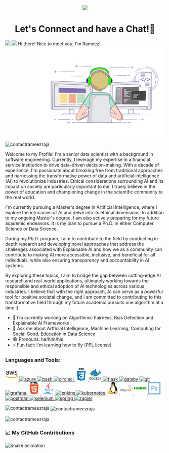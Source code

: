 <p align="center">
  <img src="https://capsule-render.vercel.app/api?type=waving&color=gradient&text=Hello!&height=100&section=header"/>
</p>

<h1 align="center">
  Let's Connect and have a Chat!💬
</h1>
<a href="https://www.linkedin.com/in/rameezrajaucl/">
  <img height="50" src="https://user-images.githubusercontent.com/46517096/166973395-19676cd8-f8ec-4abf-83ff-da8243505b82.png"/>
</a><img src="https://media.giphy.com/media/hvRJCLFzcasrR4ia7z/giphy.gif" width="25"> </samp>Hi there! Nice to meet you, I'm Rameez!
<img align="right" alt="Coding" width="400" src="https://raw.githubusercontent.com/devSouvik/devSouvik/master/gif3.gif"><p align="left"> <img src="https://komarev.com/ghpvc/?username=contactrameezraja&label=Profile%20views&color=0e75b6&style=flat" alt="contactrameezraja" /> </p>

Welcome to my Profile! I'm a senior data scientist with a background in software engineering. Currently, I leverage my expertise in a financial service institution to drive data-driven decision-making. With a decade of experience, I'm passionate about breaking free from traditional approaches and harnessing the transformative power of data and artificial intelligence (AI) to revolutionize industries. Ethical considerations surrounding AI and its impact on society are particularly important to me. I truely believe in the power of education and championing change in the scientific community to the real world. 

I'm currently pursuing a Master's degree in Artificial Intelligence, where I explore the intricacies of AI and delve into its ethical dimensions. In addition to my ongoing Master's degree, I am also actively preparing for my future academic endeavors. It is my plan to pursue a Ph.D. in either Computer Science or Data Science.

During my Ph.D. program, I aim to contribute to the field by conducting in-depth research and developing novel approaches that address the challenges associated with Explainable AI and how we as a community can contribute to making AI more accessible, inclusive, and beneficial for all individuals, while also ensuring transparency and accountability in AI systems. 

By exploring these topics, I aim to bridge the gap between cutting-edge AI research and real-world applications, ultimately working towards the responsible and ethical adoption of AI technologies across various industries. I believe that with the right approach, AI can serve as a powerful tool for positive societal change, and I am committed to contributing to this transformative field through my future academic pursuits one algorithm at a time :) 

- 🔭 I’m currently working on Algorthimic Fairness, Bias Detection and Explainable AI Frameworks
- 💬 Ask me about Artficial Intelligence, Machine Learning, Computing for Social Good, Education in Data Science
- 😄 Pronouns: he/him/his
- ⚡ Fun fact: I'm learning how to fly (PPL license)

<h3 align="left">Languages and Tools:</h3>
<p align="left"> <a href="https://aws.amazon.com" target="_blank" rel="noreferrer"> <img src="https://raw.githubusercontent.com/devicons/devicon/master/icons/amazonwebservices/amazonwebservices-original-wordmark.svg" alt="aws" width="40" height="40"/> </a> <a href="https://azure.microsoft.com/en-in/" target="_blank" rel="noreferrer"> <img src="https://www.vectorlogo.zone/logos/microsoft_azure/microsoft_azure-icon.svg" alt="azure" width="40" height="40"/> </a> <a href="https://www.gnu.org/software/bash/" target="_blank" rel="noreferrer"> <img src="https://www.vectorlogo.zone/logos/gnu_bash/gnu_bash-icon.svg" alt="bash" width="40" height="40"/> </a> <a href="https://circleci.com" target="_blank" rel="noreferrer"> <img src="https://www.vectorlogo.zone/logos/circleci/circleci-icon.svg" alt="circleci" width="40" height="40"/> </a> <a href="https://www.w3schools.com/css/" target="_blank" rel="noreferrer"> <img src="https://raw.githubusercontent.com/devicons/devicon/master/icons/css3/css3-original-wordmark.svg" alt="css3" width="40" height="40"/> </a> <a href="https://www.docker.com/" target="_blank" rel="noreferrer"> <img src="https://raw.githubusercontent.com/devicons/devicon/master/icons/docker/docker-original-wordmark.svg" alt="docker" width="40" height="40"/> </a> <a href="https://flask.palletsprojects.com/" target="_blank" rel="noreferrer"> <img src="https://www.vectorlogo.zone/logos/pocoo_flask/pocoo_flask-icon.svg" alt="flask" width="40" height="40"/> </a> <a href="https://www.gatsbyjs.com/" target="_blank" rel="noreferrer"> <img src="https://www.vectorlogo.zone/logos/gatsbyjs/gatsbyjs-icon.svg" alt="gatsby" width="40" height="40"/> </a> <a href="https://git-scm.com/" target="_blank" rel="noreferrer"> <img src="https://www.vectorlogo.zone/logos/git-scm/git-scm-icon.svg" alt="git" width="40" height="40"/> </a> <a href="https://grafana.com" target="_blank" rel="noreferrer"> <img src="https://www.vectorlogo.zone/logos/grafana/grafana-icon.svg" alt="grafana" width="40" height="40"/> </a> <a href="https://www.w3.org/html/" target="_blank" rel="noreferrer"> <img src="https://raw.githubusercontent.com/devicons/devicon/master/icons/html5/html5-original-wordmark.svg" alt="html5" width="40" height="40"/> </a> <a href="https://www.java.com" target="_blank" rel="noreferrer"> <img src="https://raw.githubusercontent.com/devicons/devicon/master/icons/java/java-original.svg" alt="java" width="40" height="40"/> </a> <a href="https://www.jenkins.io" target="_blank" rel="noreferrer"> <img src="https://www.vectorlogo.zone/logos/jenkins/jenkins-icon.svg" alt="jenkins" width="40" height="40"/> </a> <a href="https://kubernetes.io" target="_blank" rel="noreferrer"> <img src="https://www.vectorlogo.zone/logos/kubernetes/kubernetes-icon.svg" alt="kubernetes" width="40" height="40"/> </a> <a href="https://www.linux.org/" target="_blank" rel="noreferrer"> <img src="https://raw.githubusercontent.com/devicons/devicon/master/icons/linux/linux-original.svg" alt="linux" width="40" height="40"/> </a> <a href="https://www.mysql.com/" target="_blank" rel="noreferrer"> <img src="https://raw.githubusercontent.com/devicons/devicon/master/icons/mysql/mysql-original-wordmark.svg" alt="mysql" width="40" height="40"/> </a> <a href="https://www.nginx.com" target="_blank" rel="noreferrer"> <img src="https://raw.githubusercontent.com/devicons/devicon/master/icons/nginx/nginx-original.svg" alt="nginx" width="40" height="40"/> </a> <a href="https://www.photoshop.com/en" target="_blank" rel="noreferrer"> <img src="https://raw.githubusercontent.com/devicons/devicon/master/icons/photoshop/photoshop-line.svg" alt="photoshop" width="40" height="40"/> </a> <a href="https://postman.com" target="_blank" rel="noreferrer"> <img src="https://www.vectorlogo.zone/logos/getpostman/getpostman-icon.svg" alt="postman" width="40" height="40"/> </a> <a href="https://www.selenium.dev" target="_blank" rel="noreferrer"> <img src="https://raw.githubusercontent.com/detain/svg-logos/780f25886640cef088af994181646db2f6b1a3f8/svg/selenium-logo.svg" alt="selenium" width="40" height="40"/> </a> <a href="https://spring.io/" target="_blank" rel="noreferrer"> <img src="https://www.vectorlogo.zone/logos/springio/springio-icon.svg" alt="spring" width="40" height="40"/> </a> <a href="https://zapier.com" target="_blank" rel="noreferrer"> <img src="https://www.vectorlogo.zone/logos/zapier/zapier-icon.svg" alt="zapier" width="40" height="40"/> </a> </p>

<p><img align="left" src="https://github-readme-stats.vercel.app/api/top-langs?username=contactrameezraja&show_icons=true&locale=en&layout=compact" alt="contactrameezraja" /></p>

<p>&nbsp;<img align="center" src="https://github-readme-stats.vercel.app/api?username=contactrameezraja&show_icons=true&locale=en" alt="contactrameezraja" /></p>

<p><img align="center" src="https://github-readme-streak-stats.herokuapp.com/?user=contactrameezraja&" alt="contactrameezraja" /></p>

<!--
**contactrameezraja/contactrameezraja** is a ✨ _special_ ✨ repository because its `README.md` (this file) appears on your GitHub profile.

Here are some ideas to get you started:

- 🔭 I’m currently working on Algorthimic Fairness, Bias Detection and Explainable AI Frameworks
- 💬 Ask me about Artficial Intelligence Fairness and Information Transparency
- 😄 Pronouns: he/him/his
- ⚡ Fun fact: I'm learning how to fly (PPL license)
-->
### 📈 My GitHub Contributions
![Snake animation](https://github.com/contactrameezraja/contactrameezraja/blob/output/github-contribution-grid-snake.svg)
